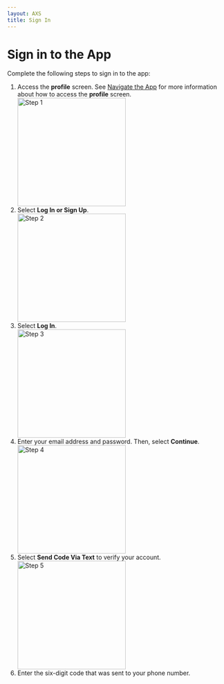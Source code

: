 ```yaml
---
layout: AXS
title: Sign In
---
```

# Sign in to the App

Complete the following steps to sign in to the app:

<ol>
  <li>Access the <strong>profile</strong> screen. See <a href="{{ site.baseurl }}/AXS/navigate_app">Navigate the App</a> for more information about how to access the <strong>profile</strong> screen.</li>
    <img src="{{ site.baseurl }}/AXS/pictures/create_an_account/create_an_account_step_1.jpg"
  alt="Step 1"  width="250"/>
  <li>Select <strong>Log In or Sign Up</strong>.</li>
  <img src="{{ site.baseurl }}/AXS/pictures/sign_in/sign_in_step_2.jpg"
  alt="Step 2"  width="250"/>
  <li>Select <strong> Log In</strong>.</li>
  <img src="{{ site.baseurl }}/AXS/pictures/sign_in/sign_in_step_3.jpg"
  alt="Step 3"  width="250"/>
  <li>Enter your email address and password. Then, select <strong>Continue</strong>.</li>
  <img src="{{ site.baseurl }}/AXS/pictures/sign_in/sign_in_step_4.jpg"
  alt="Step 4"  width="250"/>
  <li>Select <strong>Send Code Via Text</strong> to verify your account.</li>
  <img src="{{ site.baseurl }}/AXS/pictures/sign_in/sign_in_step_5.jpg"
  alt="Step 5"  width="250"/>
  <li>Enter the six-digit code that was sent to your phone number.</li>
</ol>